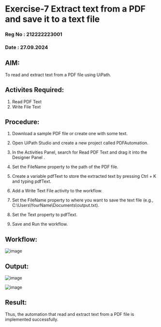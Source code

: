 # Exercise-7 Extract text from a PDF and save it to a text file

### Reg No : 212222223001

### Date   : 27.09.2024

## AIM: 
  To read and extract text from a PDF file using UiPath.

## Activites Required:
  1. Read PDF Text
  2. Write File Text
  
## Procedure:
  1. Download a sample PDF file or create one with some text.
  
  2. Open UiPath Studio and create a new project called PDFAutomation.
  
  3. In the Activities Panel, search for Read PDF Text and drag it into the Designer Panel  .
  
  4. Set the FileName property to the path of the PDF file.
  
  5. Create a variable pdfText to store the extracted text by pressing Ctrl + K and typing pdfText.
  
  6. Add a Write Text File activity to the workflow.
  
  7. Set the FileName property to where you want to save the text file (e.g., C:\Users\YourName\Documents\output.txt).
  
  8. Set the Text property to pdfText.
  
  9. Save and Run the workflow.

## Workflow:
![image](https://github.com/user-attachments/assets/d77880e3-03cd-4315-91ce-7f5903bfad85)

## Output:
![image](https://github.com/user-attachments/assets/027875a8-02b6-4c66-8659-54dc84f23a49)

![image](https://github.com/user-attachments/assets/dab58863-2bf6-4fd6-ae04-d69eadd0cd05)

## Result:
  Thus, the automation that read and extract text from a PDF file is implemented successfully.
